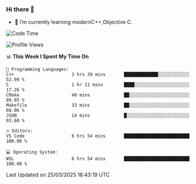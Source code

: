 ### Hi there 👋
- 🌱 I’m currently learning modernC++,Objective C.
<!--
**Asukaki7/Asukaki7** is a ✨ _special_ ✨ repository because its `README.md` (this file) appears on your GitHub profile.

Here are some ideas to get you started:

- 🔭 I’m currently working on ...
- 🌱 I’m currently learning ...
- 👯 I’m looking to collaborate on ...
- 🤔 I’m looking for help with ...
- 💬 Ask me about ...
- 📫 How to reach me: ...
- 😄 Pronouns: ...
- ⚡ Fun fact: ...
-->
<!--START_SECTION:waka-->
![Code Time](http://img.shields.io/badge/Code%20Time-501%20hrs%2049%20mins-blue)

![Profile Views](http://img.shields.io/badge/Profile%20Views-0-blue)

📊 **This Week I Spent My Time On** 

```text
💬 Programming Languages: 
C++                      3 hrs 39 mins       █████████████░░░░░░░░░░░░   52.99 % 
C                        1 hr 11 mins        ████░░░░░░░░░░░░░░░░░░░░░   17.26 % 
CMake                    40 mins             ██░░░░░░░░░░░░░░░░░░░░░░░   09.85 % 
Makefile                 33 mins             ██░░░░░░░░░░░░░░░░░░░░░░░   08.06 % 
JSON                     14 mins             █░░░░░░░░░░░░░░░░░░░░░░░░   03.60 % 

🔥 Editors: 
VS Code                  6 hrs 54 mins       █████████████████████████   100.00 % 

💻 Operating System: 
WSL                      6 hrs 54 mins       █████████████████████████   100.00 % 
```


 Last Updated on 25/03/2025 18:43:19 UTC
<!--END_SECTION:waka-->
